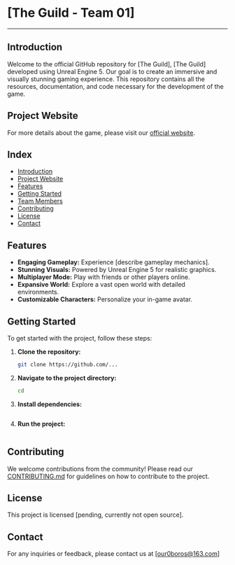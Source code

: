 # [The Guild - Team 01]

---

## Introduction

Welcome to the official GitHub repository for [The Guild], [The Guild] developed using Unreal Engine 5. Our goal is to create an immersive and visually stunning gaming experience. This repository contains all the resources, documentation, and code necessary for the development of the game.

## Project Website

For more details about the game, please visit our [official website](https://sites.google.com/view/the-guild-game-parts-1/home).

## Index

- [Introduction](#introduction)
- [Project Website](#project-website)
- [Features](#features)
- [Getting Started](#getting-started)
- [Team Members](#team-members)
- [Contributing](#contributing)
- [License](#license)
- [Contact](#contact)

## Features

- **Engaging Gameplay:** Experience [describe gameplay mechanics].
- **Stunning Visuals:** Powered by Unreal Engine 5 for realistic graphics.
- **Multiplayer Mode:** Play with friends or other players online.
- **Expansive World:** Explore a vast open world with detailed environments.
- **Customizable Characters:** Personalize your in-game avatar.

## Getting Started

To get started with the project, follow these steps:

1. **Clone the repository:**
   ```bash
   git clone https://github.com/...
   ```

2. **Navigate to the project directory:**
   ```bash
   cd 
   ```

3. **Install dependencies:**
   ```bash
   
   ```

4. **Run the project:**
   ```bash
   
   ```



## Contributing

We welcome contributions from the community! Please read our [CONTRIBUTING.md](link_to_contributing.md) for guidelines on how to contribute to the project.

## License

This project is licensed [pending, currently not open source].

## Contact

For any inquiries or feedback, please contact us at [our0boros@163.com]
